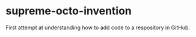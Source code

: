 # supreme-octo-invention

First attempt at understanding how to add code to a respository in GitHub.
